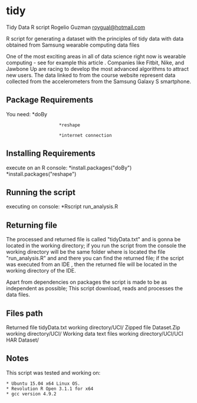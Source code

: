 # tidy
Tidy Data R script
Rogelio Guzman <roygual@hotmail.com>

R script for generating a dataset with the principles of tidy data with data obtained from Samsung wearable computing data files


One of the most exciting areas in all of data science right now is wearable computing - see for example this article . Companies like Fitbit, Nike, and Jawbone Up are racing to develop the most advanced algorithms to attract new users. The data linked to from the course website represent data collected from the accelerometers from the Samsung Galaxy S smartphone.



Package Requirements
--------------------

You need:
						*doBy
						
						*reshape
						
						*internet connection


Installing Requirements
-----------------------
execute on an R console:
						*install.packages("doBy")
						*install.packages("reshape")



Running the script
------------------
executing on console:
						*Rscript run_analysis.R






Returning file
--------------
The processed and returned file is called "tidyData.txt" and is gonna be located in the working directory; if you run the script from the console the working directory will be the same folder where is located the file "run_analysis.R" and and there you can find the returned file; if the script was executed from an IDE , then the returned file will be located in the working directory of the IDE.

Apart from dependencies on packages the script is made to be as independent as possible; This script download, reads and processes the data files.



Files path
----------
Returned file tidyData.txt		working directory/UCI/
Zipped file Dataset.Zip   		working directory/UCI/
Working data text files  		  working directory/UCI/UCI HAR Dataset/


Notes
-----
This script was tested and working on:

	* Ubuntu 15.04 x64 Linux OS.
	* Revolution R Open 3.1.1 for x64
	* gcc version 4.9.2

